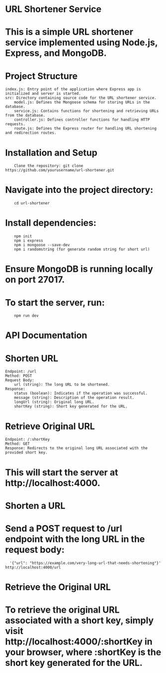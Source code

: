# URL Shortener Service

# This is a simple URL shortener service implemented using Node.js, Express, and MongoDB.
# Project Structure

    index.js: Entry point of the application where Express app is initialized and server is started.
    src: Directory containing source code for the URL shortener service.
        model.js: Defines the Mongoose schema for storing URLs in the database.
        service.js: Contains functions for shortening and retrieving URLs from the database.
        controller.js: Defines controller functions for handling HTTP requests.
        route.js: Defines the Express router for handling URL shortening and redirection routes.

# Installation and Setup

        Clone the repository: git clone https://github.com/yourusername/url-shortener.git

# Navigate into the project directory:
        cd url-shortener

# Install dependencies:
        npm init
        npm i express
        npm i mongoose --save-dev
        npm i randomstring (for generate random string for short url)
        
# Ensure MongoDB is running locally on port 27017.

# To start the server, run:
        npm run dev

# API Documentation
# Shorten URL

    Endpoint: /url
    Method: POST
    Request Body:
        url (string): The long URL to be shortened.
    Response:
        status (boolean): Indicates if the operation was successful.
        message (string): Description of the operation result.
        longUrl (string): Original long URL.
        shortKey (string): Short key generated for the URL.

# Retrieve Original URL

    Endpoint: /:shortKey
    Method: GET
    Response: Redirects to the original long URL associated with the provided short key.

# This will start the server at http://localhost:4000.

# Shorten a URL

# Send a POST request to /url endpoint with the long URL in the request body:
      '{"url": "https://example.com/very-long-url-that-needs-shortening"}' http://localhost:4000/url

# Retrieve the Original URL

# To retrieve the original URL associated with a short key, simply visit http://localhost:4000/:shortKey in your browser, where :shortKey is the short key generated for the URL. 


